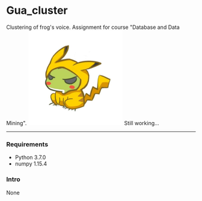 # Gua_cluster
Clustering of frog's voice. Assignment for course "Database and Data Mining".
<img src="/Gallary/frog.png" width=50% />
Still working...
***

### Requirements
* Python 3.7.0
* numpy 1.15.4

### Intro
None
